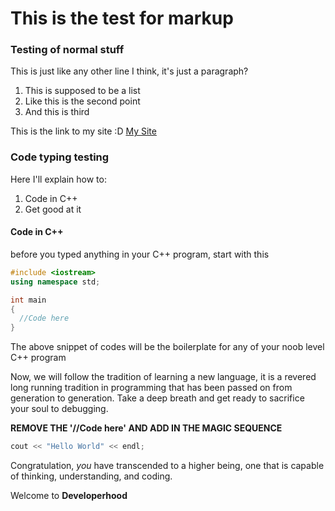 # This is the test for markup

### Testing of normal stuff
This is just like any other line I think, it's just a paragraph?

1. This is supposed to be a list
2. Like this is the second point
3. And this is third

This is the link to my site :D
[My Site](hanscau.github.io)


### Code typing testing

Here I'll explain how to:
1. Code in C++
2. Get good at it

#### Code in C++

before you typed anything in your C++ program, start with this
```c++
#include <iostream>
using namespace std;

int main
{
  //Code here
}
```

The above snippet of codes will be the boilerplate for any of your noob level C++ program

Now, we will follow the tradition of learning a new language, it is a revered long running tradition in programming that has been passed on from generation to generation. Take a deep breath and get ready to sacrifice your soul to debugging.

**REMOVE THE '//Code here' AND ADD IN THE MAGIC SEQUENCE**

```c++
cout << "Hello World" << endl;
```

Congratulation, *you* have transcended to a higher being,
one that is capable of thinking, understanding, and coding.

Welcome to **Developerhood**  
